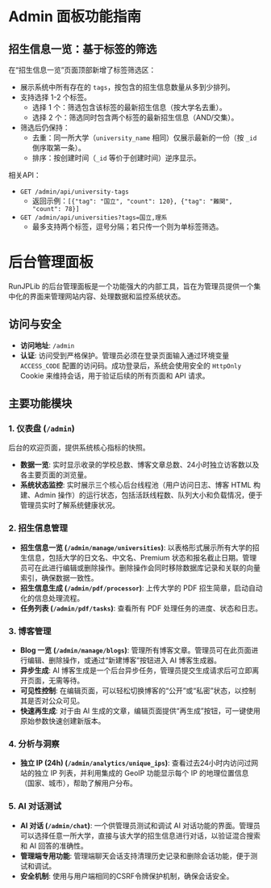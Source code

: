 # Admin 面板功能指南
## 招生信息一览：基于标签的筛选

在“招生信息一览”页面顶部新增了标签筛选区：

- 展示系统中所有存在的 `tags`，按包含的招生信息数量从多到少排列。
- 支持选择 1-2 个标签。
  - 选择 1 个：筛选包含该标签的最新招生信息（按大学名去重）。
  - 选择 2 个：筛选同时包含两个标签的最新招生信息（AND/交集）。
- 筛选后仍保持：
  - 去重：同一所大学（`university_name` 相同）仅展示最新的一份（按 `_id` 倒序取第一条）。
  - 排序：按创建时间（`_id` 等价于创建时间）逆序显示。

相关API：

- `GET /admin/api/university-tags`
  - 返回示例：`[{"tag": "国立", "count": 120}, {"tag": "難関", "count": 78}]`
- `GET /admin/api/universities?tags=国立,理系`
  - 最多支持两个标签，逗号分隔；若只传一个则为单标签筛选。
# 后台管理面板

RunJPLib 的后台管理面板是一个功能强大的内部工具，旨在为管理员提供一个集中化的界面来管理网站内容、处理数据和监控系统状态。

## 访问与安全

- **访问地址**: `/admin`
- **认证**: 访问受到严格保护。管理员必须在登录页面输入通过环境变量 `ACCESS_CODE` 配置的访问码。成功登录后，系统会使用安全的 `HttpOnly` Cookie 来维持会话，用于验证后续的所有页面和 API 请求。

## 主要功能模块

### 1. 仪表盘 (`/admin`)
后台的欢迎页面，提供系统核心指标的快照。

- **数据一览**: 实时显示收录的学校总数、博客文章总数、24小时独立访客数以及各主要页面的浏览量。
- **系统状态监控**: 实时展示三个核心后台线程池（用户访问日志、博客 HTML 构建、Admin 操作）的运行状态，包括活跃线程数、队列大小和负载情况，便于管理员实时了解系统健康状况。

### 2. 招生信息管理
- **招生信息一览 (`/admin/manage/universities`)**: 以表格形式展示所有大学的招生信息，包括大学的日文名、中文名、Premium 状态和报名截止日期。管理员可在此进行编辑或删除操作。删除操作会同时移除数据库记录和关联的向量索引，确保数据一致性。
- **招生信息生成 (`/admin/pdf/processor`)**: 上传大学的 PDF 招生简章，启动自动化的信息处理流程。
- **任务列表 (`/admin/pdf/tasks`)**: 查看所有 PDF 处理任务的进度、状态和日志。

### 3. 博客管理
- **Blog 一览 (`/admin/manage/blogs`)**: 管理所有博客文章。管理员可在此页面进行编辑、删除操作，或通过“新建博客”按钮进入 AI 博客生成器。
- **异步生成**: AI 博客生成是一个后台异步任务，管理员提交生成请求后可立即离开页面，无需等待。
- **可见性控制**: 在编辑页面，可以轻松切换博客的“公开”或“私密”状态，以控制其是否对公众可见。
- **快速再生成**: 对于由 AI 生成的文章，编辑页面提供“再生成”按钮，可一键使用原始参数快速创建新版本。

### 4. 分析与洞察
- **独立 IP (24h) (`/admin/analytics/unique_ips`)**: 查看过去24小时内访问过网站的独立 IP 列表，并利用集成的 GeoIP 功能显示每个 IP 的地理位置信息（国家、城市），帮助了解用户分布。

### 5. AI 对话测试
- **AI 对话 (`/admin/chat`)**: 一个供管理员测试和调试 AI 对话功能的界面。管理员可以选择任意一所大学，直接与该大学的招生信息进行对话，以验证混合搜索和 AI 回答的准确性。
- **管理端专用功能**: 管理端聊天会话支持清理历史记录和删除会话功能，便于测试和调试。
- **安全机制**: 使用与用户端相同的CSRF令牌保护机制，确保会话安全。
